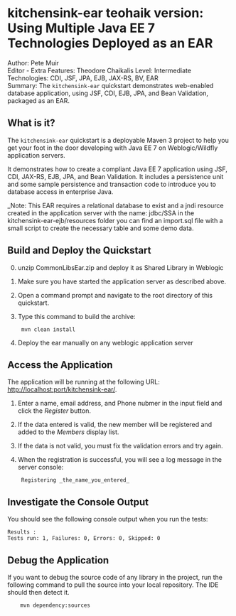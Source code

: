 # kitchensink-ear teohaik version: Using Multiple Java EE 7 Technologies Deployed as an EAR

Author: Pete Muir  
Editor - Extra Features: Theodore Chaikalis
Level: Intermediate  
Technologies: CDI, JSF, JPA, EJB, JAX-RS, BV, EAR  
Summary: The `kitchensink-ear` quickstart demonstrates web-enabled database application, using JSF, CDI, EJB, JPA, and Bean Validation, packaged as an EAR.   


## What is it?

The `kitchensink-ear` quickstart is a deployable Maven 3 project to help you get your foot in the door developing with Java EE 7 on  Weblogic/Wildfly application servers.

It demonstrates how to create a compliant Java EE 7 application using JSF, CDI, JAX-RS, EJB, JPA, and Bean Validation. 
It includes a persistence unit and some sample persistence and transaction code to introduce you to database access in enterprise Java. 

_Note: This EAR requires a relational database to exist and a jndi resource created in the application server with the name: jdbc/SSA
in the kitchensink-ear-ejb/resources folder you can find an import.sql file with a small script to create the necessary table and some demo data.


## Build and Deploy the Quickstart

0. unzip CommonLibsEar.zip and deploy it as Shared Library in Weblogic
1. Make sure you have started the application server as described above.
2. Open a command prompt and navigate to the root directory of this quickstart.
3. Type this command to build the archive:

        mvn clean install
4. Deploy the ear manually on any weblogic application server


## Access the Application

The application will be running at the following URL: <http://localhost:port/kitchensink-ear/>.

1. Enter a name, email address, and Phone nubmer in the input field and click the _Register_ button.
2. If the data entered is valid, the new member will be registered and added to the _Members_ display list.
3. If the data is not valid, you must fix the validation errors and try again.
4. When the registration is successful, you will see a log message in the server console:

        Registering _the_name_you_entered_


## Investigate the Console Output

You should see the following console output when you run the tests:

    Results :
    Tests run: 1, Failures: 0, Errors: 0, Skipped: 0



## Debug the Application

If you want to debug the source code of any library in the project, run the following command to pull the source into your local repository. The IDE should then detect it.

        mvn dependency:sources
